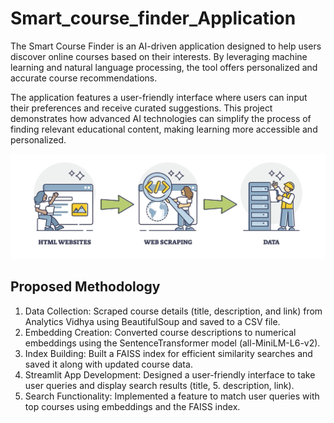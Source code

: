 # Smart_course_finder_Application
The Smart Course Finder is an AI-driven application designed to help users discover online courses based on their interests. By leveraging machine learning and natural language processing, the tool offers personalized and accurate course recommendations.

The application features a user-friendly interface where users can input their preferences and receive curated suggestions. This project demonstrates how advanced AI technologies can simplify the process of finding relevant educational content, making learning more accessible and personalized.

![img alt](https://github.com/Tridibesh-033/Smart_course_finder_Application/blob/main/ws.jpeg?raw=true)

## Proposed Methodology
1. Data Collection: Scraped course details (title, description, and link) from Analytics Vidhya using BeautifulSoup and saved to a CSV file.
2. Embedding Creation: Converted course descriptions to numerical embeddings using the SentenceTransformer model (all-MiniLM-L6-v2).
3. Index Building: Built a FAISS index for efficient similarity searches and saved it along with updated course data.
4. Streamlit App Development: Designed a user-friendly interface to take user queries and display search results (title, 5. description, link).
5. Search Functionality: Implemented a feature to match user queries with top courses using embeddings and the FAISS index.



